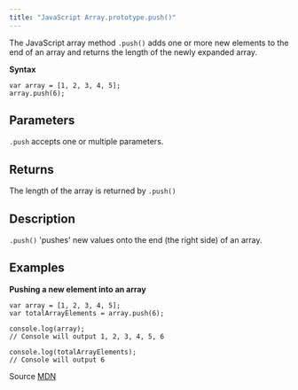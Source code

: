 ```yaml
---
title: "JavaScript Array.prototype.push()"
---
```


The JavaScript array method `.push()` adds one or more new elements to the end of an array and returns the length of the newly expanded array.

**Syntax**

    var array = [1, 2, 3, 4, 5];
    array.push(6);

## Parameters

`.push` accepts one or multiple parameters.

## Returns

The length of the array is returned by `.push()`

## Description

`.push()` 'pushes' new values onto the end (the right side) of an array.

## Examples

**Pushing a new element into an array**

    var array = [1, 2, 3, 4, 5];
    var totalArrayElements = array.push(6);

    console.log(array);
    // Console will output 1, 2, 3, 4, 5, 6

    console.log(totalArrayElements);
    // Console will output 6

Source [MDN](https://developer.mozilla.org/en-US/docs/Web/JavaScript/Reference/Global_Objects/Array/push)

